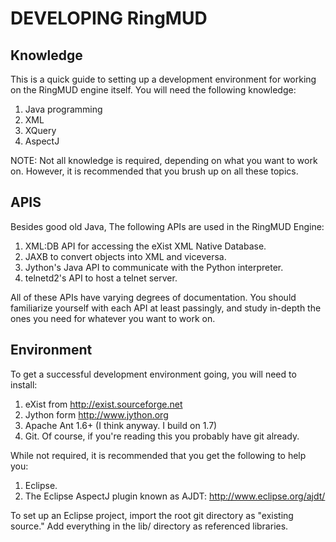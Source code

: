 DEVELOPING RingMUD
==================

Knowledge
---------
This is a quick guide to setting up a development environment for working on
the RingMUD engine itself. You will need the following knowledge:
   1. Java programming
   2. XML
   3. XQuery
   4. AspectJ

NOTE: Not all knowledge is required, depending on what you want to work on.
However, it is recommended that you brush up on all these topics.
      
APIS
----
Besides good old Java, The following APIs are used in the RingMUD Engine:
1. XML:DB API for accessing the eXist XML Native Database.
2. JAXB to convert objects into XML and viceversa.
3. Jython's Java API to communicate with the Python interpreter.
4. telnetd2's API to host a telnet server.

All of these APIs have varying degrees of documentation. You should
familiarize yourself with each API at least passingly, and study in-depth the
ones you need for whatever you want to work on.

Environment
-----------
To get a successful development environment going, you will need to install:
1. eXist from http://exist.sourceforge.net
2. Jython form http://www.jython.org
3. Apache Ant 1.6+ (I think anyway. I build on 1.7)
4. Git. Of course, if you're reading this you probably have git already.

While not required, it is recommended that you get the following to help you:
1. Eclipse.
2. The Eclipse AspectJ plugin known as AJDT: http://www.eclipse.org/ajdt/

To set up an Eclipse project, import the root git directory as "existing source."
Add everything in the lib/ directory as referenced libraries.